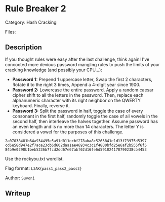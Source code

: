 # Rule Breaker 2

Category: Hash Cracking

Files:

## Description

If you thought rules were easy after the last challenge, think again! I've concocted more devious password mangling rules to push the limits of your cracking knowledge (and possibly your CPU...):

* **Password 1:** Prepend 1 uppercase letter, Swap the first 2 characters, Rotate it to the right 3 times, Append a 4-digit year since 1900.
* **Password 2:** Lowercase the entire password. Apply a random caesar cipher shift to all the letters in the password. Then, replace each alphanumeric character with its right neighbor on the QWERTY keyboard. Finally, reverse it.
* **Password 3:** Split the password in half, toggle the case of every consonant in the first half, randomly toggle the case of all vowels in the second half, then interleave the halves together. Assume password has an even length and is no more than 14 characters. The letter Y is considered a vowel for the purposes of this challenge.

``2a07038481b64a934495e5a91d011ecbf278aba8c5263841e1d13f73975d5397``
``cd6e58d947e2f7ace23cb6d602daa1ae46934c3c1f4800bfd25e6af2b555f6f5``
``84b9e0298b1beb5236b7fcd2dd67e67abf62d16fe6d591024178790238cb4453``

Use the rockyou.txt wordlist.

Flag format: ``L3AK{pass1_pass2_pass3}``

Author: ``Suvoni``

## Writeup